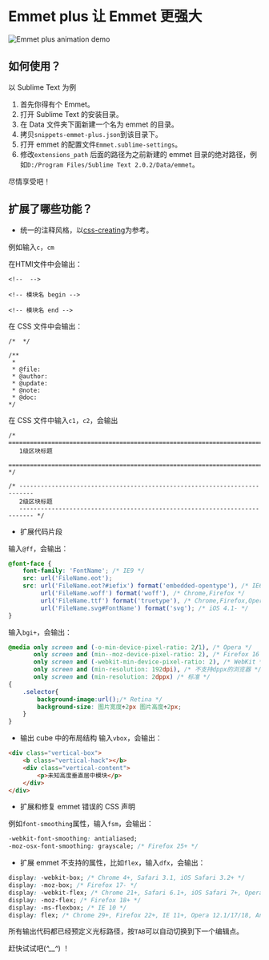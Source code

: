 # Emmet plus 让 Emmet 更强大

![Emmet plus animation demo](http://gtms01.alicdn.com/tps/i1/T1oIAwFXtgXXa1BMjv-707-735.gif)

## 如何使用？

以 Sublime Text 为例

1. 首先你得有个 Emmet。
2. 打开 Sublime Text 的安装目录。
3. 在 Data 文件夹下面新建一个名为 emmet 的目录。
4. 拷贝`snippets-emmet-plus.json`到该目录下。
5. 打开 emmet 的配置文件`Emmet.sublime-settings`。
6. 修改`extensions_path` 后面的路径为之前新建的 emmet 目录的绝对路径，例如`D:/Program Files/Sublime Text 2.0.2/Data/emmet`。

尽情享受吧！

## 扩展了哪些功能？

* 统一的注释风格，以[css-creating](https://github.com/yisibl/css-creating)为参考。

例如输入`c`，`cm`

在HTMl文件中会输出：

```
<!--  -->

<!-- 模块名 begin -->
    
<!-- 模块名 end -->

```

在 CSS 文件中会输出：

```
/*  */

/**
 * 
 * @file:     
 * @author:   
 * @update:   
 * @note:     
 * @doc:      
*/
```

在 CSS 文件中输入`c1`，`c2`，会输出

```
/* ==========================================================================
   1级区块标题
   ========================================================================== */

/* --------------------------------------------------------------------------
   2级区块标题
   -------------------------------------------------------------------------- */
```

* 扩展代码片段

输入`@ff`，会输出：

```css
@font-face {
    font-family: 'FontName'; /* IE9 */
    src: url('FileName.eot');
    src: url('FileName.eot?#iefix') format('embedded-opentype'), /* IE6-IE8 */
         url('FileName.woff') format('woff'), /* Chrome,Firefox */
         url('FileName.ttf') format('truetype'), /* Chrome,Firefox,Opera,Safari,Android, iOS 4.2+ */
         url('FileName.svg#FontName') format('svg'); /* iOS 4.1- */
}
```

输入`bgi+`，会输出：

```css
@media only screen and (-o-min-device-pixel-ratio: 2/1), /* Opera */
       only screen and (min--moz-device-pixel-ratio: 2), /* Firefox 16 之前 */
       only screen and (-webkit-min-device-pixel-ratio: 2), /* WebKit */
       only screen and (min-resolution: 192dpi), /* 不支持dppx的浏览器 */
       only screen and (min-resolution: 2dppx) /* 标准 */
{
    .selector{
        background-image:url();/* Retina */
        background-size: 图片宽度÷2px 图片高度÷2px;
    }
}
```

* 输出 cube 中的布局结构
输入`vbox`，会输出：

```html
<div class="vertical-box">
    <b class="vertical-hack"></b>
    <div class="vertical-content">
        <p>未知高度垂直居中模块</p>
    </div>
</div>
```

* 扩展和修复 emmet 错误的 CSS 声明

例如`font-smoothing`属性，输入`fsm`，会输出：

```css
-webkit-font-smoothing: antialiased;
-moz-osx-font-smoothing: grayscale; /* Firefox 25+ */
```

* 扩展 emmet 不支持的属性，比如`flex`，输入`dfx`，会输出：

```css
display: -webkit-box; /* Chrome 4+, Safari 3.1, iOS Safari 3.2+ */
display: -moz-box; /* Firefox 17- */
display: -webkit-flex; /* Chrome 21+, Safari 6.1+, iOS Safari 7+, Opera 15/16 */
display: -moz-flex; /* Firefox 18+ */
display: -ms-flexbox; /* IE 10 */
display: flex; /* Chrome 29+, Firefox 22+, IE 11+, Opera 12.1/17/18, Android 4.4+ */
```

所有输出代码都已经预定义光标路径，按`TAB`可以自动切换到下一个编辑点。

赶快试试吧(*^__^*) ！

